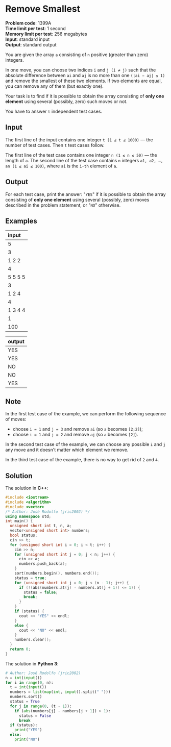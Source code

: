 # Remove Smallest
**Problem code**: 1399A  
**Time limit per test**: 1 second  
**Memory limit per test**: 256 megabytes  
**Input**: standard input  
**Output**: standard output  

You are given the array `a` consisting of `n` positive (greater than zero) integers.

In one move, you can choose two indices `i` and `j (i ≠ j)` such that the absolute difference between `ai` and `aj` is no more than one `(|ai − aj| ≤ 1)` and remove the smallest of these two elements. If two elements are equal, you can remove any of them (but exactly one).

Your task is to find if it is possible to obtain the array consisting of **only one element** using several (possibly, zero) such moves or not.

You have to answer `t` independent test cases.

## Input
The first line of the input contains one integer `t (1 ≤ t ≤ 1000)` — the number of test cases. Then `t` test cases follow.

The first line of the test case contains one integer `n (1 ≤ n ≤ 50)` — the length of `a`. The second line of the test case contains `n` integers `a1, a2, …, an (1 ≤ ai ≤ 100)`, where `ai` is the `i-th` element of `a`.

## Output
For each test case, print the answer: "`YES`" if it is possible to obtain the array consisting of **only one element** using several (possibly, zero) moves described in the problem statement, or "`NO`" otherwise.

## Examples
| input |
| :--- |
| 5 |
| 3 |
| 1 2 2 |
| 4 |
| 5 5 5 5 |
| 3 |
| 1 2 4 |
| 4 |
| 1 3 4 4 |
| 1 |
| 100 |

| output |
| :--- |
| YES |
| YES |
| NO |
| NO |
| YES |

## Note
In the first test case of the example, we can perform the following sequence of moves:
* choose `i = 1` and `j = 3` and remove `ai` (so `a` becomes `[2;2]`);
* choose `i = 1` and `j = 2` and remove `aj` (so `a` becomes `[2]`).

In the second test case of the example, we can choose any possible `i` and `j` any move and it doesn't matter which element we remove.

In the third test case of the example, there is no way to get rid of `2` and `4`.

## Solution
The solution in **C++**:
```cpp
#include <iostream>
#include <algorithm>
#include <vector>
/* Author: José Rodolfo (jric2002) */
using namespace std;
int main() {
  unsigned short int t, n, a;
  vector<unsigned short int> numbers;
  bool status;
  cin >> t;
  for (unsigned short int i = 0; i < t; i++) {
    cin >> n;
    for (unsigned short int j = 0; j < n; j++) {
      cin >> a;
      numbers.push_back(a);
    }
    sort(numbers.begin(), numbers.end());
    status = true;
    for (unsigned short int j = 0; j < (n - 1); j++) {
      if (!(abs(numbers.at(j) - numbers.at(j + 1)) <= 1)) {
        status = false;
        break;
      }
    }
    if (status) {
      cout << "YES" << endl;
    }
    else {
      cout << "NO" << endl;
    }
    numbers.clear();
  }
  return 0;
}
```

The solution in **Python 3**:
```python
# Author: José Rodolfo (jric2002)
n = int(input())
for i in range(0, n):
  t = int(input())
  numbers = list(map(int, input().split(" ")))
  numbers.sort()
  status = True
  for j in range(0, (t - 1)):
    if (abs(numbers[j] - numbers[j + 1]) > 1):
      status = False
      break
  if (status):
    print("YES")
  else:
    print("NO")
```